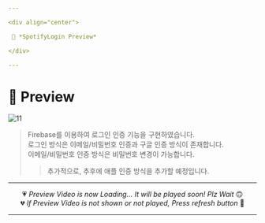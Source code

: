 ```yaml
---

<div align="center">

 💛 *SpotifyLogin Preview*

</div>

---
```


# 📱 Preview
![11](https://user-images.githubusercontent.com/68846212/186621569-8c286fa1-ad2d-49ad-9ed2-42a078faf73e.gif)
> Firebase를 이용하여 로그인 인증 기능을 구현하였습니다.  
> 로그인 방식은 이메일/비밀번호 인증과 구글 인증 방식이 존재합니다.  
> 이메일/비밀번호 인증 방식은 비밀번호 변경이 가능합니다.  
> > 추가적으로, 추후에 애플 인증 방식을 추가할 예정입니다.  

---

<div align="center">

💗 *Preview Video is now Loading... It will be played soon! Plz Wait* 🙃  
💔 *If Preview Video is not shown or not played, Press refresh button* 🫥

</div>

---